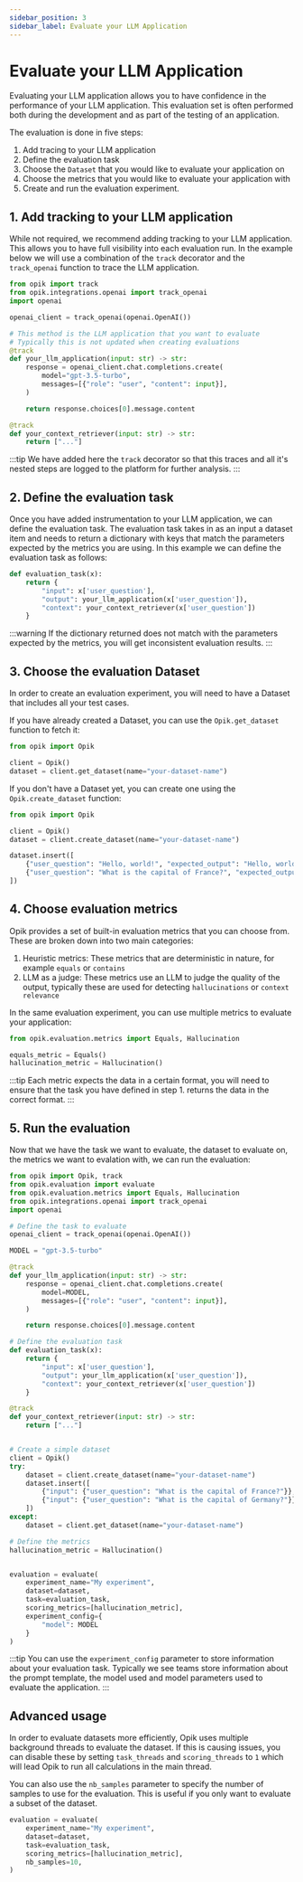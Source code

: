 ```yaml
---
sidebar_position: 3
sidebar_label: Evaluate your LLM Application
---
```


# Evaluate your LLM Application

Evaluating your LLM application allows you to have confidence in the performance of your LLM application. This evaluation set is often performed both during the development and as part of the testing of an application.

The evaluation is done in five steps:

1. Add tracing to your LLM application
2. Define the evaluation task
3. Choose the `Dataset` that you would like to evaluate your application on
4. Choose the metrics that you would like to evaluate your application with
5. Create and run the evaluation experiment.

## 1. Add tracking to your LLM application

While not required, we recommend adding tracking to your LLM application. This allows you to have full visibility into each evaluation run. In the example below we will use a combination of the `track` decorator and the `track_openai` function to trace the LLM application.

```python
from opik import track
from opik.integrations.openai import track_openai
import openai

openai_client = track_openai(openai.OpenAI())

# This method is the LLM application that you want to evaluate
# Typically this is not updated when creating evaluations
@track
def your_llm_application(input: str) -> str:
    response = openai_client.chat.completions.create(
        model="gpt-3.5-turbo",
        messages=[{"role": "user", "content": input}],
    )

    return response.choices[0].message.content

@track
def your_context_retriever(input: str) -> str:
    return ["..."]
```

:::tip
We have added here the `track` decorator so that this traces and all it's nested steps are logged to the platform for further analysis.
:::

## 2. Define the evaluation task

Once you have added instrumentation to your LLM application, we can define the evaluation task. The evaluation task takes in as an input a dataset item and needs to return a dictionary with keys that match the parameters expected by the metrics you are using. In this example we can define the evaluation task as follows:

```python
def evaluation_task(x):
    return {
        "input": x['user_question'],
        "output": your_llm_application(x['user_question']),
        "context": your_context_retriever(x['user_question'])
    }
```

:::warning
If the dictionary returned does not match with the parameters expected by the metrics, you will get inconsistent evaluation results.
:::

## 3. Choose the evaluation Dataset

In order to create an evaluation experiment, you will need to have a Dataset that includes all your test cases.

If you have already created a Dataset, you can use the `Opik.get_dataset` function to fetch it:

```python
from opik import Opik

client = Opik()
dataset = client.get_dataset(name="your-dataset-name")
```

If you don't have a Dataset yet, you can create one using the `Opik.create_dataset` function:

```python
from opik import Opik

client = Opik()
dataset = client.create_dataset(name="your-dataset-name")

dataset.insert([
    {"user_question": "Hello, world!", "expected_output": "Hello, world!"},
    {"user_question": "What is the capital of France?", "expected_output": "Paris"},
])
```

## 4. Choose evaluation metrics

Opik provides a set of built-in evaluation metrics that you can choose from. These are broken down into two main categories:

1. Heuristic metrics: These metrics that are deterministic in nature, for example `equals` or `contains`
2. LLM as a judge: These metrics use an LLM to judge the quality of the output, typically these are used for detecting `hallucinations` or `context relevance`

In the same evaluation experiment, you can use multiple metrics to evaluate your application:

```python
from opik.evaluation.metrics import Equals, Hallucination

equals_metric = Equals()
hallucination_metric = Hallucination()
```

:::tip
Each metric expects the data in a certain format, you will need to ensure that the task you have defined in step 1. returns the data in the correct format.
:::

## 5. Run the evaluation

Now that we have the task we want to evaluate, the dataset to evaluate on, the metrics we want to evalation with, we can run the evaluation:

```python
from opik import Opik, track
from opik.evaluation import evaluate
from opik.evaluation.metrics import Equals, Hallucination
from opik.integrations.openai import track_openai
import openai

# Define the task to evaluate
openai_client = track_openai(openai.OpenAI())

MODEL = "gpt-3.5-turbo"

@track
def your_llm_application(input: str) -> str:
    response = openai_client.chat.completions.create(
        model=MODEL,
        messages=[{"role": "user", "content": input}],
    )

    return response.choices[0].message.content

# Define the evaluation task
def evaluation_task(x):
    return {
        "input": x['user_question'],
        "output": your_llm_application(x['user_question']),
        "context": your_context_retriever(x['user_question'])
    }

@track
def your_context_retriever(input: str) -> str:
    return ["..."]


# Create a simple dataset
client = Opik()
try:
    dataset = client.create_dataset(name="your-dataset-name")
    dataset.insert([
        {"input": {"user_question": "What is the capital of France?"}},
        {"input": {"user_question": "What is the capital of Germany?"}},
    ])
except:
    dataset = client.get_dataset(name="your-dataset-name")

# Define the metrics
hallucination_metric = Hallucination()


evaluation = evaluate(
    experiment_name="My experiment",
    dataset=dataset,
    task=evaluation_task,
    scoring_metrics=[hallucination_metric],
    experiment_config={
        "model": MODEL
    }
)
```

:::tip
You can use the `experiment_config` parameter to store information about your evaluation task. Typically we see teams store information about the prompt template, the model used and model parameters used to evaluate the application.
:::

## Advanced usage

In order to evaluate datasets more efficiently, Opik uses multiple background threads to evaluate the dataset. If this is causing issues, you can disable these by setting `task_threads` and `scoring_threads` to `1` which will lead Opik to run all calculations in the main thread.

You can also use the `nb_samples` parameter to specify the number of samples to use for the evaluation. This is useful if you only want to evaluate a subset of the dataset.

```python
evaluation = evaluate(
    experiment_name="My experiment",
    dataset=dataset,
    task=evaluation_task,
    scoring_metrics=[hallucination_metric],
    nb_samples=10,
)
```
